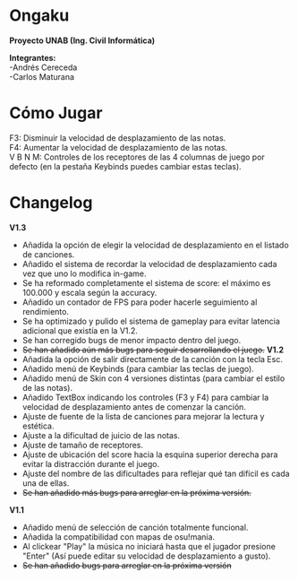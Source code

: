 # Ongaku  
**Proyecto UNAB (Ing. Civil Informática)**  
  
**Integrantes:**  
-Andrés Cereceda  
-Carlos Maturana

# Cómo Jugar
F3: Disminuir la velocidad de desplazamiento de las notas.  
F4: Aumentar la velocidad de desplazamiento de las notas.  
V B N M: Controles de los receptores de las 4 columnas de juego por defecto (en la pestaña Keybinds puedes cambiar estas teclas).
  
# Changelog
**V1.3**  
- Añadida la opción de elegir la velocidad de desplazamiento en el listado de canciones.
- Añadido el sistema de recordar la velocidad de desplazamiento cada vez que uno lo modifica in-game.
- Se ha reformado completamente el sistema de score: el máximo es 100.000 y escala según la accuracy.
- Añadido un contador de FPS para poder hacerle seguimiento al rendimiento.
- Se ha optimizado y pulido el sistema de gameplay para evitar latencia adicional que existía en la V1.2.
- Se han corregido bugs de menor impacto dentro del juego.
- ~~Se han añadido aún más bugs para seguir desarrollando el juego.~~
**V1.2**  
- Añadida la opción de salir directamente de la canción con la tecla Esc.
- Añadido menú de Keybinds (para cambiar las teclas de juego).
- Añadido menú de Skin con 4 versiones distintas (para cambiar el estilo de las notas).
- Añadido TextBox indicando los controles (F3 y F4) para cambiar la velocidad de desplazamiento antes de comenzar la canción.
- Ajuste de fuente de la lista de canciones para mejorar la lectura y estética.
- Ajuste a la dificultad de juicio de las notas.
- Ajuste de tamaño de receptores.
- Ajuste de ubicación del score hacia la esquina superior derecha para evitar la distracción durante el juego.
- Ajuste del nombre de las dificultades para reflejar qué tan difícil es cada una de ellas.
- ~~Se han añadido más bugs para arreglar en la próxima versión.~~

**V1.1**  
- Añadido menú de selección de canción totalmente funcional.
- Añadida la compatibilidad con mapas de osu!mania.
- Al clickear "Play" la música no iniciará hasta que el jugador presione "Enter" (Así puede editar su velocidad de desplazamiento a gusto).
- ~~Se han añadido bugs para arreglar en la próxima versión~~
